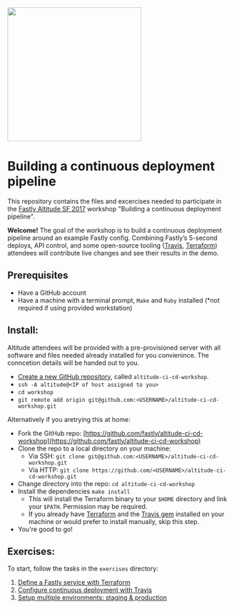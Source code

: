 <img src="https://www.fastly.com/altitude/assets/logo-7d39dce955f0bcb44b1c3b53871b2f9af80b843979c8188fc7f5e0feb782b768.png" width="300">

# Building a continuous deployment pipeline 
This repository contains the files and excercises needed to participate in the [Fastly Altitude SF 2017](https://www.fastly.com/altitude/) workshop "Building a continuous deployment pipeline".

**Welcome!**
The goal of the workshop is to build a continuous deployment pipeline around an example Fastly config. Combining Fastly’s 5-second deploys, API control, and some open-source tooling ([Travis](https://travis-ci.org/), [Terraform](https://www.terraform.io/)) attendees will contribute live changes and see their results in the demo.

## Prerequisites
- Have a GitHub account
- Have a machine with a terminal prompt, `Make` and `Ruby` installed (*not required if using provided workstation)

## Install:
Altitude attendees will be provided with a pre-provisioned server with all software and files needed already installed for you convienince. The conncetion details will be handed out to you.
- [Create a new GitHub repository](https://help.github.com/articles/create-a-repo/), called `altitude-ci-cd-workshop`.
- `ssh -A altitude@<IP of host assigned to you>`
- `cd workshop`
- `git remote add origin git@github.com:<USERNAME>/altitude-ci-cd-workshop.git`

Alternatively if you aretrying this at home:
- Fork the GitHub repo: [https://github.com/fastly/altitude-ci-cd-workshop](https://github.com/fastly/altitude-ci-cd-workshop)
- Clone the repo to a local directory on your machine:
    - Via SSH: `git clone git@github.com:<USERNAME>/altitude-ci-cd-workshop.git`
    - Via HTTP: `git clone https://github.com/<USERNAME>/altitude-ci-cd-workshop.git`
- Change directory into the repo: `cd altitude-ci-cd-workshop`
- Install the dependencies `make install`
    - This will install the Terraform binary to your `$HOME` directory and link your `$PATH`. Permission may be required.
    -  If you already have [Terraform](https://www.terraform.io/downloads.html) and the [Travis gem](https://github.com/travis-ci/travis.rb#installation) installed on your machine or would prefer to install manually, skip this step.
- You're good to go!

## Exercises:
To start, follow the tasks in the `exercises` directory:

1. [Define a Fastly service with Terraform](exercises/1.md)
2. [Configure continuous deployment with Travis](exercises/2.md)
3. [Setup multiple environments: staging & production](exercises/3.md)
